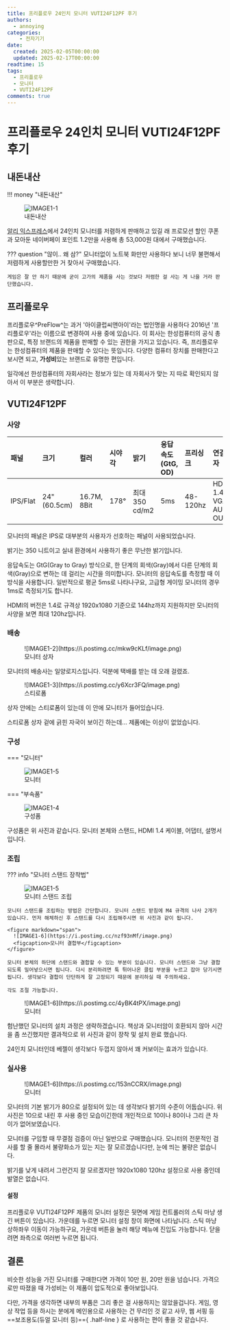 ```yaml
---
title: 프리플로우 24인치 모니터 VUTI24F12PF 후기
authors:
  - annoying
categories:
    - 전자기기
date: 
  created: 2025-02-05T00:00:00
  updated: 2025-02-17T00:00:00
readtime: 15
tags:
  - 프리플로우
  - 모니터
  - VUTI24F12PF
comments: true
---
```


<!-- more -->

# 프리플로우 24인치 모니터 VUTI24F12PF 후기
## 내돈내산
!!! money "내돈내산"
    <figure markdown="span">
        ![IMAGE1-1](https://i.postimg.cc/L5Rf8mM3/image.png)
        <figcaption>내돈내산</figcaption>
    </figure>

[알리 익스프레스](https://ko.aliexpress.com/ "알리 익스프레스")에서 24인치 모니터를 저렴하게 판매하고 있길 래 프로모션 할인 쿠폰과 모아둔 네이버페이 포인트 1.2만을 사용해 총 53,000원 대에서 구매했습니다.

??? question "않이.. 왜 삼?"
    모니터없이 노트북 화만만 사용하다 보니 너무 불편해서 저렴하게 사용할만한 거 찾아서 구매했습니다.

    게임은 잘 안 하기 때문에 굳이 고가의 제품을 사는 것보다 저렴한 걸 사는 게 나을 거라 판단했습니다.

## 프리플로우
프리플로우^PreFlow^는 과거 '아이클럽씨앤아이'라는 법인명을 사용하다 2016년 '프리플로우'라는 이름으로 변경하여 사용 중에 있습니다. 이 회사는 한성컴퓨터의 공식 총판으로, 특정 브랜드의 제품을 판매할 수 있는 권한을 가지고 있습니다. 즉, 프리플로우는 한성컴퓨터의 제품을 판매할 수 있다는 뜻입니다. 다양한 컴퓨터 장치를 판매한다고 보시면 되고, **가성비**있는 브랜드로 유명한 편입니다.

일각에선 한성컴퓨터의 자회사라는 정보가 있는 데 자회사가 맞는 지 따로 확인되지 않아서 이 부분은 생략합니다.

## VUTI24F12PF
### 사양
|패널|크기|컬러|시야각|밝기|응답 속도(GtG, OD)|프리싱크|연결 단자|스피커|베사 마운트|소비 전력|
|:-----|:-----|:-----|:-----|:-----|:-----|:-----|:-----|:-----|:-----|:-----|
|IPS/Flat|24"(60.5cm)|16.7M, 8Bit|178&deg;|최대 350 cd/m2|5ms|48-120hz|HDMI 1.4 / VGA / AUDIO-OUT|-|75x75, M4|19W (최대 30W)|

모니터의 패널은 IPS로 대부분의 사용자가 선호하는 패널이 사용되었습니다.

밝기는 350 니트이고 실내 환경에서 사용하기 좋은 무난한 밝기입니다.

응답속도는 GtG(Gray to Gray) 방식으로, 한 단계의 회색(Gray)에서 다른 단계의 회색(Gray)으로 변하는 데 걸리는 시간을 의미합니다. 모니터의 응답속도를 측정할 때 이 방식을 사용합니다. 일반적으로 평균 5ms로 나타나구요, 고급형 게이밍 모니터의 경우 1ms로 측정되기도 합니다.

HDMI의 버전은 1.4로 규격상 1920x1080 기준으로 144hz까지 지원하지만 모니터의 사양을 보면 최대 120hz입니다.

### 배송
<figure markdown="span">
  ![IMAGE1-2](https://i.postimg.cc/mkw9cKLf/image.png)
  <figcaption>모니터 상자</figcaption>
</figure>

모니터의 배송사는 일양로지스입니다. 덕분에 택배를 받는 데 오래 걸렸죠.

<figure markdown="span">
  ![IMAGE1-3](https://i.postimg.cc/y6Xcr3FQ/image.png)
  <figcaption>스티로폼</figcaption>
</figure>

상자 안에는 스티로폼이 있는데 이 안에 모니터가 들어있습니다.

스티로폼 상자 겉에 긁힌 자국이 보이긴 하는데... 제품에는 이상이 없었습니다.

### 구성
=== "모니터"
    <figure markdown="span">
      ![IMAGE1-5](https://i.postimg.cc/hPDTF4sS/image.png)
      <figcaption>모니터</figcaption>
    </figure>
=== "부속품"
    <figure markdown="span">
      ![IMAGE1-4](https://i.postimg.cc/P5NDx609/image.png)
      <figcaption>구성품</figcaption>
    </figure>

구성품은 위 사진과 같습니다. 모니터 본체와 스탠드, HDMI 1.4 케이블, 어댑터, 설명서입니다.

### 조립

??? info "모니터 스탠드 장착법"
    <figure markdown="span">
      ![IMAGE1-5](https://i.postimg.cc/CKqfCRh4/image.png)
      <figcaption>모니터 스탠드 조립</figcaption>
    </figure>

    모니터 스탠드를 조립하는 방법은 간단합니다. 모니터 스탠드 받침에 M4 규격의 나사 2개가 있습니다. 먼저 해체하신 후 스탠드를 다시 조립해주시면 위 사진과 같이 됩니다.

    <figure markdown="span">
      ![IMAGE1-6](https://i.postimg.cc/nzf93nMf/image.png)
      <figcaption>모니터 결합부</figcaption>
    </figure>

    모니터 본체의 하단에 스탠드와 결합할 수 있는 부분이 있습니다. 모니터 스탠드와 그냥 결합되도록 밀어넣으시면 됩니다. 다시 분리하려면 툭 튀어나온 클립 부분을 누르고 잡아 당기시면 됩니다. 생각보다 결합이 단단하게 잘 고정되기 때문에 분리하실 때 주의하세요.

    각도 조절 가능합니다.

<figure markdown="span">
  ![IMAGE1-6](https://i.postimg.cc/4yBK4tPX/image.png)
  <figcaption>모니터</figcaption>
</figure>

험난했던 모니터의 설치 과정은 생략하겠습니다. 책상과 모니터암이 호환되지 않아 시간을 좀 쓰긴했지만 결과적으로 위 사진과 같이 장착 및 설치 완료 했습니다.

24인치 모니터인데 베젤이 생각보다 두껍지 않아서 꽤 커보이는 효과가 있습니다.

### 실사용
<figure markdown="span">
  ![IMAGE1-6](https://i.postimg.cc/153nCCRX/image.png)
  <figcaption>모니터</figcaption>
</figure>

모니터의 기본 밝기가 80으로 설정되어 있는 데 생각보다 밝기의 수준이 어둡습니다. 위 사진은 10으로 내린 후 사용 중인 모습이긴한데 개인적으로 10이나 80이나 그리 큰 차이가 없어보였습니다.

모니터를 구입할 때 무결점 검증이 아닌 일반으로 구매했습니다. 모니터의 전문적인 검사를 할 줄 몰라서 불량화소가 있는 지는 잘 모르겠습니다만, 눈에 띄는 불량은 없습니다.

밝기를 낮게 내려서 그런건지 잘 모르겠지만 1920x1080 120hz 설정으로 사용 중인데 발열은 없습니다.

#### 설정
프리플로우 VUTI24F12PF 제품의 모니터 설정은 뒷면에 게임 컨트롤러의 스틱 마냥 생긴 버튼이 있습니다. 가운데를 누르면 모니터 설정 창이 화면에 나타납니다. 스틱 마냥 상하좌우 이동이 가능하구요, 가운데 버튼을 눌러 해당 메뉴에 진입도 가능합니다. 닫을려면 좌측으로 여러번 누르면 됩니다.

## 결론
비슷한 성능을 가진 모니터를 구매한다면 가격이 10만 원, 20만 원을 넘습니다. 가격으로만 따졌을 때 가성비는 이 제품이 압도적으로 좋아보입니다.

다만, 가격을 생각하면 내부의 부품은 그리 좋은 걸 사용하지는 않았을겁니다. 게임, 영상 작업 등을 하시는 분에게 메인용으로 사용하는 건 무리인 것 같고 사무, 웹 서핑 등 ==보조용도(듀얼 모니터 등)=={ .half-line } 로 사용하는 편이 좋을 것 같습니다.